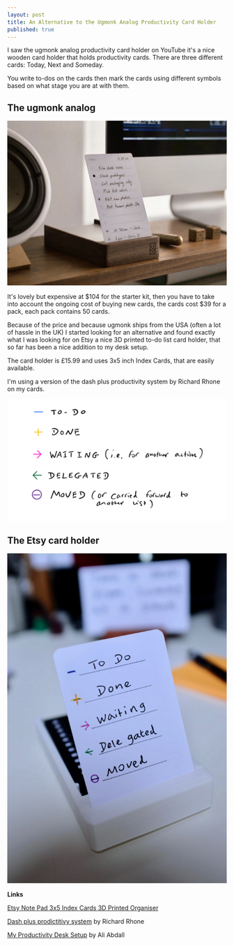 ```yaml
---
layout: post
title: An Alternative to the Ugmonk Analog Productivity Card Holder
published: true
---
```


I saw the ugmonk analog productivity card holder on YouTube it's a nice wooden card holder that holds productivity cards. There are three different cards: Today, Next and Someday.

You write to-dos on the cards then mark the cards using different symbols based on what stage you are at with them.

## The ugmonk analog

![Alt Text](/images/IMG_0938.jpg)

It's lovely but expensive at $104 for the starter kit, then you have to take into account the ongoing cost of buying new cards, the cards cost $39 for a pack, each pack contains 50 cards.

Because of the price and because ugmonk ships from the USA (often a lot of hassle in the UK) I started looking for an alternative and found exactly what I was looking for on Etsy a nice 3D printed to-do list card holder, that so far has been a nice addition to my desk setup.

The card holder is £15.99 and uses 3x5 inch Index Cards, that are easily available.

I'm using a version of the dash plus productivity system by Richard Rhone on my cards.

![The dash plus productivity system](/images/IMG_0939.jpg)

## The Etsy card holder

![The Etsy card holder](/images/IMG_0940.WEBP)

**Links**

[Etsy Note Pad 3x5 Index Cards 3D Printed Organiser](https://tidd.ly/49RmYRD)

[Dash plus prodictitivy system](https://patrickrhone.com/dashplus/) by Richard Rhone

[My Productivity Desk Setup](https://youtu.be/5791L8VEHZw) by Ali Abdall
